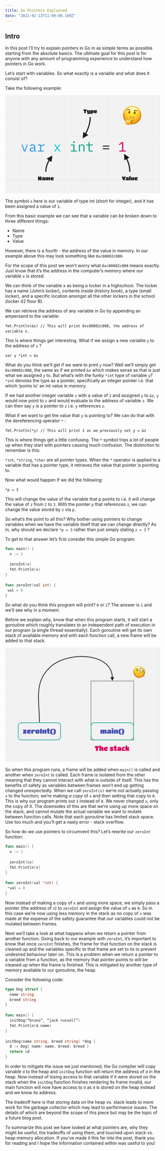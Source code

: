 ```yaml
---
title: Go Pointers Explained
date: "2021-02-13T11:00:00.169Z"
---
```


## Intro
In this post I’ll try to explain pointers in Go in as simple terms as possible starting from the absolute basics.
The ultimate goal for this post is for anyone with any amount of programming experience to understand how pointers in Go work.

Let’s start with variables. So what exactly is a variable and what does it consist of?

Take the following example:

![var](1.png "var x int = 1")

The symbol `x` here is our variable of type int (short for integer), and it has been assigned a value of `1`.

From this basic example we can see that a variable can be broken down to three different things:
- Name
- Type
- Value

However, there is a fourth - the address of the value in memory. In our example above this may look something like `0xc00002c008`.

For the scope of this post we won’t worry what `0xc00002c008` means exactly. Just know that it’s the address in the computer’s memory where our variable `x` is stored.

We can think of the variable x as being a locker in a highschool. The locker has a name (John’s locker), contents inside (history book), a type (small locker), and a specific location amongst all the other lockers in the school (locker 42 floor B).

We can retrieve the address of any variable in Go by appending an ampersand to the variable:

`fmt.Println(&x) // This will print 0xc00002c008, the address of variable x.`

This is where things get interesting. What if we assign a new variable `y` to the address of `x` ?

`var y *int = &x`

What do you think we’ll get if we were to print `y` now? Well we’ll simply get `0xc00002c008`, the same as if we printed `&x` which makes sense as that is just what we assigned `y` to. But what’s with the funky `*int` type of variable `y`? `*int` denotes the type as a pointer, specifically an integer pointer i.e. that which ‘points to’ an int value in memory.

If we had another integer variable `z` with a value of `2` and assigned `y` to `&z`, `y` would now point to `z` and would evaluate to the address of variable `z`. We can then say `y` is a pointer to `z` i.e. `y` references `z`.

What if we want to get the value that `y` is pointing to? We can do that with the dereferencing operator `*` :

`fmt.Println(*y) // This will print 2 as we previously set y = &z`

This is where things get a little confusing. The `*` symbol trips a lot of people up when they start with pointers causing much confusion. The distinction to remember is this:

`*int`, `*string`, `*char` are all pointer types.
When the `*` operator is applied to a variable that has a pointer type, it retrieves the value that pointer is pointing to.

Now what would happen if we did the following:

`*p = 3`

This will change the value of the variable that p points to i.e. it will change the value of `z` from `2` to `3`.
With the pointer `p` that references `z`, we can change the value stored by `z` via `p`.

So what’s the point to all this? Why bother using pointers to change variables when we have the variable itself that we can change directly? As in, why should we declare `*p = 3` rather than just simply stating `z = 3` ?

To get to that answer let’s first consider this simple Go program:

```go
func main() {
  x := 1

  zeroInt(x)
  fmt.Println(x)
}

func zeroInt(val int) {
 val = 0
}
```

So what do you think this program will print? `0` or `1`? The answer is `1` and we’ll see why in a moment.

Before we explain why, know that when this program starts, it will start a goroutine which roughly translates to an independent path of execution in our program (a single thread essentially). Each goroutine will get its own stack of available memory and with each function call, a new frame will be added to that stack.

![stack](2.png "stack")

So when this program runs, a frame will be added when `main()` is called and another when `zeroInt` is called. Each frame is isolated from the other meaning that they cannot interact with what is outside of itself. This has the benefits of safety as variables between frames won’t end up getting changed unexpectedly. When we call `zeroInt(x)` we’re not actually passing `x` to the function; we’re making _a copy_ of `x` and then setting that copy to `0`. This is why our program prints out `1` instead of `0`. We never changed `x`, only the copy of it. The downsides of this are that we’re using up more space on the stack, and cannot mutate the actual variable we want to mutate between function calls. Note that each goroutine has limited stack space. Use too much and you’ll get a nasty error - stack overflow.

So how do we use pointers to circumvent this? Let’s rewrite our `zeroInt` function:

```go
func main() {
  x := 1

  zeroInt(&x)
  fmt.Println(x)
}

func zeroInt(val *int) {
 *val = 0
}
```

Now instead of making a copy of `x` and using more space, we simply pass a pointer (the address of `x`) to `zeroInt` and assign the value of `x` as `0`. So in this case we’re now using less memory in the stack as no copy of `x` was made at the expense of the safety guarantee that our variables could not be mutated between frames.

Next we’ll take a look at what happens when we return a pointer from another function.
Going back to our example with `zeroInt`, it’s important to know that once `zeroInt` finishes, the frame for that function on the stack is cleaned up and the variables specific to that frame are set to `0`s to prevent undesired behaviour later on. This is a problem when we return a pointer to a variable from a function, as the memory that pointer points to will be cleaned up when the frame is finished. This is mitigated by another type of memory available to our goroutine, the heap.

Consider the following code:

```go
type Dog struct {
  name string
  breed string
}

func main() {
  initDog(“bruno”, “jack russell”)
  fmt.Println(d.name)
}

initDog(name string, breed string) *dog {
  d := Dog{ name: name, breed: breed }
  return &d
}
```

In order to mitigate the issue we just mentioned, the Go compiler will copy variable `d` to the heap and `initDog` function will return the address of `d` in the heap. Now instead of losing access to that variable if it were stored on the stack when the `initDog` function finishes rendering its frame invalid, our main function will now have access to `d` as `d` is stored on the heap instead and we know its address.

The tradeoff here is that storing data on the heap vs. stack leads to more work for the garbage collector which may lead to performance issues. The details of which are beyond the scope of this piece but may be the topic of a future blog post.

To summarize this post we have looked at what pointers are, why they might be useful, the tradeoffs of using them, and touched upon stack vs. heap memory allocation. If you’ve made it this far into the post, thank you for reading and I hope the information contained within was useful to you!
